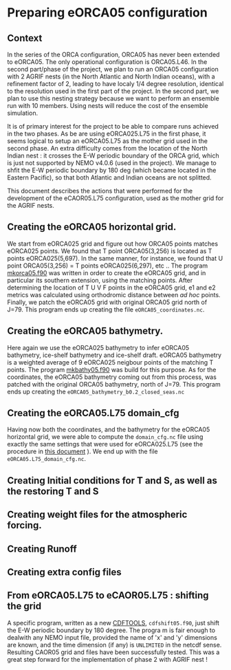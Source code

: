 # Preparing eORCA05 configuration
## Context
In the series of the ORCA configuration, ORCA05 has never been extended to eORCA05. The only operational configuration is ORCA05.L46.
In the second part/phase of the project, we plan to run an ORCA05 configuration with 2 AGRIF nests (in the North Atlantic and North Indian oceans), with a refinement factor of 2, leading to have localy 1/4 degree resolution, identical to the resolution used in the first part of the project. In the second part, we 
plan to use this nesting strategy because we want to perform an ensemble run with 10 members. Using nests will reduce the cost of the ensemble simulation.

It is of primary interest for the project to be able to compare runs achieved in the two phases. As be are using eORCA025.L75 in the first phase, it seems
logical to setup an eORCA05.L75  as the mother grid used in the second phase.  An extra difficulty comes from the location of the North Indian nest : it crosses
the E-W periodic boundary of the ORCA grid, which is just not supported by NEMO v4.0.6 (used in the project). We manage to shfit the E-W periodic boundary 
by 180 deg (which became located in the Eastern Pacific), so that both Atlantic and Indian oceans are not splitted.

This document describes the actions that were performed for the development of the  eCAOR05.L75 configuration, used as the mother grid for the AGRIF nests.

## Creating the eORCA05 horizontal grid.
We start from eORCA025 grid and figure out how ORCA05 points matches  eORCA025  points.  We found that T point ORCA05(3,256) is located as T points eORCA025(5,697).
In the same manner, for instance, we found that U point ORCA05(3,256) = T points eORCA025(6,297), etc ..
The program [mkorca05.f90](BUILD/HGR/mkorca05.f90) was written in order to create the eORCA05 grid, and in particular its southern extension, using  the matching points.
After determining the location of T U V F points in the eORCA05 grid, e1 and e2 metrics was calculated using orthodromic distance between *ad hoc* points. Finally, we 
patch the eORCA05 grid with original ORCA05 grid north of J=79.  This program ends up creating the file `eORCA05_coordinates.nc`.

## Creating the eORCA05 bathymetry.
Here again we use the eORCA025 bathymetry to infer eORCA05 bathymetry, ice-shelf bathymetry and ice-shelf draft.  eORCA05 bathymetry is a weighted average of
9 eORCA025 neigbour points of the matching T points.  The program [mkbathy05.f90](BUILD/HGR/mkbathy05.f90) was build for this purpose. As for the coordinates,
the eORCA05 bathymetry coming out from this process, was patched with the original ORCA05 bathymetry, north of J=79. This program ends up creating the `eORCA05_bathymetry_b0.2_closed_seas.nc`

## Creating the eORCA05.L75 domain_cfg
Having now both the coordinates, and the bathymetry for the eORCA05 horizontal grid, we were able to compute the `domain_cfg.nc` file using exactly the same
settings that were used for eORCA025.L75 (see the procedure in [this document](../eORCA025/BUILD/DOMAIN_cfg/README.md) ).  We end up with the file `eORCA05.L75_domain_cfg.nc`.

## Creating Initial conditions for T and S, as well as the restoring T and S

## Creating weight files for the atmospheric forcing.

## Creating Runoff 

## Creating extra config files


## From eORCA05.L75 to eCAOR05.L75 : shifting the grid
A specific program, written as a new [CDFTOOLS](https://github.com/meom-group/CDFTOOLS), `cdfshift05.f90`, just shift the E-W periodic boundary by 180 degree. The progra m is fair enough to dealwith any NEMO input file, provided the name of 'x' and 'y' dimensions are known, and the time dimension (if any) is `UNLIMITED` 
in the netcdf sense. Resulting CAOR05 grid and files  have been successfully tested. This was a great step forward for the implementation of phase 2 with AGRIF nest !
